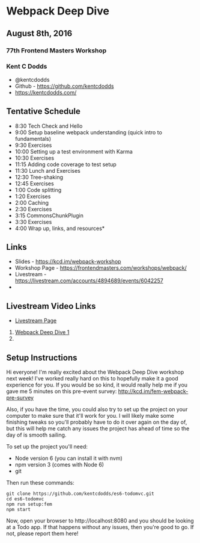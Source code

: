 # Webpack Deep Dive

## August 8th, 2016

### 77th Frontend Masters Workshop

### Kent C Dodds

* @kentcdodds
* Github - https://github.com/kentcdodds
* https://kentcdodds.com/

## Tentative Schedule


* 8:30    Tech Check and Hello
* 9:00    Setup baseline webpack understanding (quick intro to fundamentals)
* 9:30    Exercises
* 10:00   Setting up a test environment with Karma
* 10:30   Exercises
* 11:15   Adding code coverage to test setup
* 11:30   Lunch and Exercises
* 12:30   Tree-shaking
* 12:45   Exercises
* 1:00    Code splitting
* 1:20    Exercises
* 2:00    Caching
* 2:30    Exercises
* 3:15    CommonsChunkPlugin
* 3:30    Exercises
* 4:00    Wrap up, links, and resources* 

## Links

* Slides - https://kcd.im/webpack-workshop
* Workshop Page - https://frontendmasters.com/workshops/webpack/
* Livestream - https://livestream.com/accounts/4894689/events/6042257
* 


## Livestream Video Links

* [Livestream Page](https://livestream.com/accounts/4894689/events/6042257)


1. [Webpack Deep Dive 1](https://livestream.com/accounts/4894689/events/6042257/videos/132274400)
1. []() 


## Setup Instructions

Hi everyone! I'm really excited about the Webpack Deep Dive workshop next week! I've worked really hard on this to hopefully make it a good experience for you. If you would be so kind, it would really help me if you gave me 5 minutes on this pre-event survey:
http://kcd.im/fem-webpack-pre-survey

Also, if you have the time, you could also try to set up the project on your computer to make sure that it'll work for you. I will likely make some finishing tweaks so you'll probably have to do it over again on the day of, but this will help me catch any issues the project has ahead of time so the day of is smooth sailing.

To set up the project you'll need:

* Node version 6 (you can install it with nvm)
* npm version 3 (comes with Node 6)
* git

Then run these commands:

```
git clone https://github.com/kentcdodds/es6-todomvc.git
cd es6-todomvc
npm run setup:fem
npm start
```


Now, open your browser to http://localhost:8080 and you should be looking at a Todo app. If that happens without any issues, then you're good to go. If not, please report them here!
